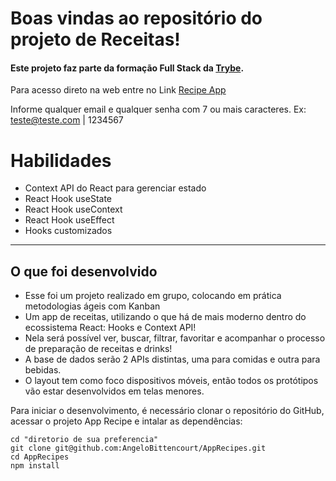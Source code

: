 # Boas vindas ao repositório do projeto de Receitas!
#### Este projeto faz parte da formação Full Stack da <a href="https://www.betrybe.com/">Trybe</a>.

Para acesso direto na web entre no Link <a href="https://angelobittencourt.github.io/RecipeApp/">Recipe App</a>

Informe qualquer email e qualquer senha com 7 ou mais caracteres.
Ex: teste@teste.com | 1234567

# Habilidades

  - Context API do React para gerenciar estado
  - React Hook useState
  - React Hook useContext
  - React Hook useEffect
  - Hooks customizados

---

## O que foi desenvolvido

- Esse foi um projeto realizado em grupo, colocando em prática metodologias ágeis com Kanban
- Um app de receitas, utilizando o que há de mais moderno dentro do ecossistema React: Hooks e Context API!
- Nela será possível ver, buscar, filtrar, favoritar e acompanhar o processo de preparação de receitas e drinks!
- A base de dados serão 2 APIs distintas, uma para comidas e outra para bebidas.
- O layout tem como foco dispositivos móveis, então todos os protótipos vão estar desenvolvidos em telas menores.


Para iniciar o desenvolvimento, é necessário clonar o repositório do GitHub, acessar o projeto App Recipe e intalar as dependências:
```shell
cd "diretorio de sua preferencia"
git clone git@github.com:AngeloBittencourt/AppRecipes.git
cd AppRecipes
npm install
